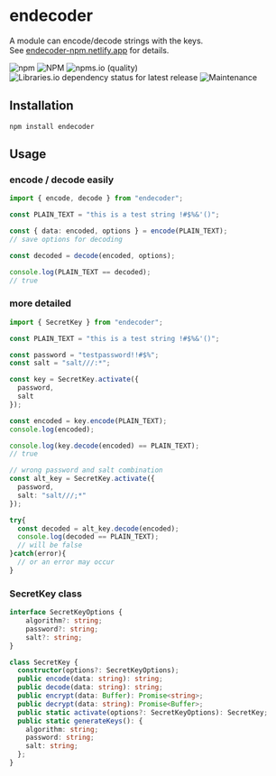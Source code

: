 # endecoder

A module can encode/decode strings with the keys.  
See [endecoder-npm.netlify.app](https://endecoder-npm.netlify.app/) for details.

![npm](https://img.shields.io/npm/v/endecoder)
![NPM](https://img.shields.io/npm/l/endecoder)
![npms.io (quality)](https://img.shields.io/npms-io/quality-score/endecoder)
![Libraries.io dependency status for latest release](https://img.shields.io/librariesio/release/npm/endecoder)
![Maintenance](https://img.shields.io/maintenance/yes/2022)

## Installation

``` shell
npm install endecoder
```

## Usage

### encode / decode easily

``` typescript
import { encode, decode } from "endecoder";

const PLAIN_TEXT = "this is a test string !#$%&'()";

const { data: encoded, options } = encode(PLAIN_TEXT);
// save options for decoding

const decoded = decode(encoded, options);

console.log(PLAIN_TEXT == decoded);
// true

```

### more detailed

``` typescript
import { SecretKey } from "endecoder";

const PLAIN_TEXT = "this is a test string !#$%&'()";

const password = "testpassword!!#$%";
const salt = "salt///:*";

const key = SecretKey.activate({
  password,
  salt
});

const encoded = key.encode(PLAIN_TEXT);
console.log(encoded);

console.log(key.decode(encoded) == PLAIN_TEXT);
// true

// wrong password and salt combination
const alt_key = SecretKey.activate({
  password,
  salt: "salt///;*"
});

try{
  const decoded = alt_key.decode(encoded);
  console.log(decoded == PLAIN_TEXT);
  // will be false
}catch(error){
  // or an error may occur
}

```

### SecretKey class
``` typescript
interface SecretKeyOptions {
    algorithm?: string;
    password?: string;
    salt?: string;
}

class SecretKey {
  constructor(options?: SecretKeyOptions);
  public encode(data: string): string;
  public decode(data: string): string;
  public encrypt(data: Buffer): Promise<string>;
  public decrypt(data: string): Promise<Buffer>;
  public static activate(options?: SecretKeyOptions): SecretKey;
  public static generateKeys(): {
    algorithm: string;
    password: string;
    salt: string;
  };
}

```
